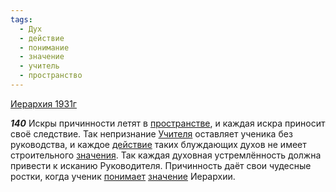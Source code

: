 ```yaml
---
tags:
  - Дух
  - действие
  - понимание
  - значение
  - учитель
  - пространство
---
```


[Иерархия 1931г](/agni/1931)

___140___
Искры причинности летят в [пространстве](/tag/#пространство), и каждая искра приносит своё следствие. Так непризнание [Учителя](/tag/#учитель) оставляет ученика без руководства, и каждое [действие](/tag/#действие) таких блуждающих духов не имеет строительного [значения](/tag/#[значение](/tag/#значение)). Так каждая духовная устремлённость должна привести к исканию Руководителя. Причинность даёт свои чудесные ростки, когда ученик [понимает](/tag/#понимание) [значение](/tag/#значение) Иерархии.   


